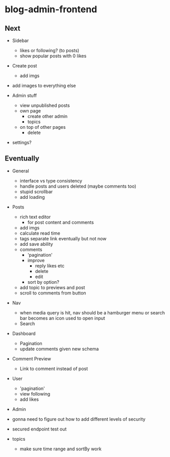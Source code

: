 # blog-admin-frontend

## Next

- Sidebar

  - likes or following? (to posts)
  - show popular posts with 0 likes

- Create post
  - add imgs
- add images to everything else

- Admin stuff
  - view unpublished posts
  - own page
    - create other admin
    - topics
  - on top of other pages
    - delete
- settings?

## Eventually

- General

  - interface vs type consistency
  - handle posts and users deleted (maybe comments too)
  - stupid scrollbar
  - add loading

- Posts

  - rich text editor
    - for post content and comments
  - add imgs
  - calculate read time
  - tags separate link eventually but not now
  - add save ability
  - comments
    - 'pagination'
    - improve
      - reply likes etc
      - delete
      - edit
    - sort by option?
  - add topic to previews and post
  - scroll to comments from button

- Nav

  - when media query is hit, nav should be a hamburger menu or search bar becomes an icon used to open input
  - Search

- Dashboard

  - Pagination
  - update comments given new schema

- Comment Preview

  - Link to comment instead of post

- User

  - 'pagination'
  - view following
  - add likes

- Admin
- gonna need to figure out how to add different levels of security
- secured endpoint test out

- topics
  - make sure time range and sortBy work
